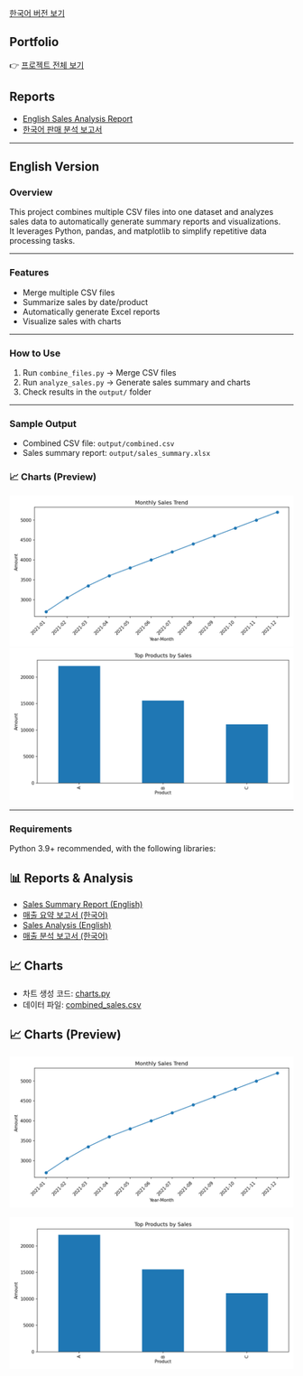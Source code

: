 [한국어 버전 보기](README_ko.md)

## Portfolio
👉 [프로젝트 전체 보기](https://github.com/myjeandata/csv-combiner)

## Reports

- [English Sales Analysis Report](sales_analysis.md)  
- [한국어 판매 분석 보고서](sales_analysis_ko.md)

---

## English Version

### Overview
This project combines multiple CSV files into one dataset and analyzes sales data to automatically generate summary reports and visualizations.  
It leverages Python, pandas, and matplotlib to simplify repetitive data processing tasks.

---

### Features
- Merge multiple CSV files
- Summarize sales by date/product
- Automatically generate Excel reports
- Visualize sales with charts

---

### How to Use
1. Run `combine_files.py` → Merge CSV files  
2. Run `analyze_sales.py` → Generate sales summary and charts  
3. Check results in the `output/` folder  

---

### Sample Output
- Combined CSV file: `output/combined.csv`
- Sales summary report: `output/sales_summary.xlsx`

### 📈 Charts (Preview)
![Monthly Sales Trend](data/img/01_monthly_sales.png)
![Top Products by Sales](data/img/02_sales_by_product.png)


---

### Requirements
Python 3.9+ recommended, with the following libraries:

## 📊 Reports & Analysis

- [Sales Summary Report (English)](sales_summary.md)
- [매출 요약 보고서 (한국어)](sales_summary_ko.md)
- [Sales Analysis (English)](sales_analysis.md)
- [매출 분석 보고서 (한국어)](sales_analysis_ko.md)

## 📈 Charts
- 차트 생성 코드: [charts.py](charts.py)
- 데이터 파일: [combined_sales.csv](combined_sales.csv)

## 📈 Charts (Preview)

![Monthly Sales Trend](data/img/01_monthly_sales.png)

![Top Products by Sales](data/img/02_sales_by_product.png)










